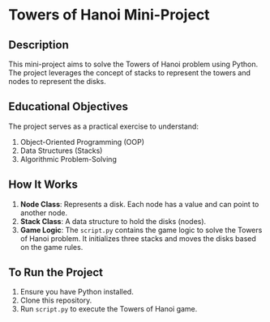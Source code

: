 # Towers of Hanoi Mini-Project

## Description

This mini-project aims to solve the Towers of Hanoi problem using Python. The project leverages the concept of stacks to represent the towers and nodes to represent the disks. 

## Educational Objectives

The project serves as a practical exercise to understand:
1. Object-Oriented Programming (OOP)
2. Data Structures (Stacks)
3. Algorithmic Problem-Solving

## How It Works

1. **Node Class**: Represents a disk. Each node has a value and can point to another node.
2. **Stack Class**: A data structure to hold the disks (nodes).
3. **Game Logic**: The `script.py` contains the game logic to solve the Towers of Hanoi problem. It initializes three stacks and moves the disks based on the game rules.

## To Run the Project

1. Ensure you have Python installed.
2. Clone this repository.
3. Run `script.py` to execute the Towers of Hanoi game.